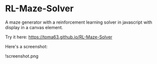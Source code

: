 # RL-Maze-Solver
A maze generator with a reinforcement learning solver in javascript with display in a canvas element.

Try it here: https://toma63.github.io/RL-Maze-Solver

Here's a screenshot:

!screenshot.png



